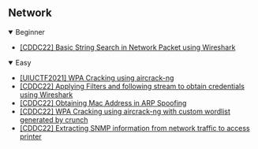 ## Network
<details open>
<summary>Beginner</summary>

  - [[CDDC22] Basic String Search in Network Packet using Wireshark](https://github.com/Rookie441/CTF/blob/main/Storage/Writeups/CDDC22_Writeup.md#simple-shark)
</details>

<details open>
<summary>Easy</summary>

  - [[UIUCTF2021] WPA Cracking using aircrack-ng](https://github.com/Rookie441/CTF/blob/main/Storage/Writeups/UIUCTF2021_Writeup.md#ceo)
  - [[CDDC22] Applying Filters and following stream to obtain credentials using Wireshark](https://github.com/Rookie441/CTF/blob/main/Storage/Writeups/CDDC22_Writeup.md#some-sharks)
  - [[CDDC22] Obtaining Mac Address in ARP Spoofing](https://github.com/Rookie441/CTF/blob/main/Storage/Writeups/CDDC22_Writeup.md#arp-spoofing)
  - [[CDDC22] WPA Cracking using aircrack-ng with custom wordlist generated by crunch](https://github.com/Rookie441/CTF/blob/main/Storage/Writeups/CDDC22_Writeup.md#wifi)
  - [[CDDC22] Extracting SNMP information from network traffic to access printer](https://github.com/Rookie441/CTF/blob/main/Storage/Writeups/CDDC22_Writeup.md#snmp)
</details>
